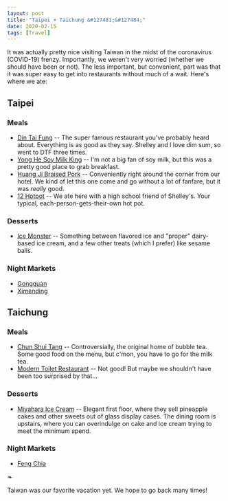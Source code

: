 ```yaml
---
layout: post
title: "Taipei + Taichung &#127481;&#127484;"
date: 2020-02-15
tags: [Travel]
---
```


<!-- cspell:words Chun Feng Fung Gongguan Miyahara Shui Ximending -->

It was actually pretty nice visiting Taiwan in the midst of the coronavirus
(COVID-19) frenzy. Importantly, we weren't very worried (whether we should have
been or not). The less important, but convenient, part was that it was super
easy to get into restaurants without much of a wait. Here's where we ate:

## Taipei

### Meals

- [Din Tai Fung](https://www.tripadvisor.com/g13808515-d2244808) -- The super
  famous restaurant you've probably heard about.  Everything is as good as they
  say. Shelley and I love dim sum, so went to DTF three times.
- [Yong He Soy Milk King](https://www.tripadvisor.com/g13806951-d13354853) --
  I'm not a big fan of soy milk, but this was a pretty good place to grab
  breakfast.
- [Huang Ji Braised Pork](https://www.tripadvisor.com/g13808671-d6152642) --
  Conveniently right around the corner from our hotel. We kind of let this one
  come and go without a lot of fanfare, but it was _really_ good.
- [12 Hotpot](https://www.tripadvisor.com/g13811269-d8469448) -- We ate here
  with a high school friend of Shelley's. Your typical,
  each-person-gets-their-own hot pot.

### Desserts

- [Ice Monster](https://www.tripadvisor.com/g13808515-d8801469) -- Something
  between flavored ice and "proper" dairy-based ice cream, and a few other
  treats (which I prefer) like sesame balls.

### Night Markets

- [Gongguan](https://www.tripadvisor.com/g13808853-d6623510)
- [Ximending](https://www.tripadvisor.com/g13806951-d7811748)

## Taichung

### Meals

- [Chun Shui Tang](https://www.tripadvisor.com/g13806459-d5453072) --
  Controversially, the original home of bubble tea. Some good food on the menu,
  but c'mon, you have to go for the milk tea.
- [Modern Toilet Restaurant](https://www.tripadvisor.com/g13806951-d1437880) --
  Not good! But maybe we shouldn't have been too surprised by that...

### Desserts

- [Miyahara Ice Cream](https://www.tripadvisor.com/g13792757-d3539748) --
  Elegant first floor, where they sell pineapple cakes and other sweets out of
  glass display cases. The dining room is upstairs, where you can overindulge
  on cake and ice cream trying to meet the minimum spend.

### Night Markets

- [Feng Chia](https://www.tripadvisor.com/g13808534-d2373958)

❧

Taiwan was our favorite vacation yet. We hope to go back many times!

